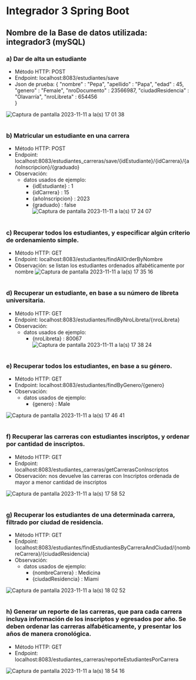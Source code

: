 # Integrador 3 Spring Boot

## Nombre de la Base de datos utilizada: integrador3 (mySQL)

### a) Dar de alta un estudiante
- Método HTTP: POST
- Endpoint: localhost:8083/estudiantes/save
- Json de prueba: 
{
    "nombre" : "Pepa",
    "apellido" : "Papa",
    "edad" : 45,
    "genero" : "Female",
    "nroDocumento" : 23566987,
    "ciudadResidencia" : "Olavarría",
    "nroLibreta" : 654456    
}

![Captura de pantalla 2023-11-11 a la(s) 17 01 38](https://github.com/MauricioUrban/Integrador3Spring/assets/126684289/99225f20-ffec-4d16-a5ba-4ce0f58122e3)

#

### b) Matricular un estudiante en una carrera
- Método HTTP: POST
- Endpoint: localhost:8083/estudiantes_carreras/save/{idEstudiante}/{idCarrera}/{añoInscripcion}/{graduado}
- Observación:
  - datos usados de ejemplo:
    - {idEstudiante} : 1
    - {idCarrera} : 15
    - {añoInscripcion} : 2023
    - {graduado} : false
![Captura de pantalla 2023-11-11 a la(s) 17 24 07](https://github.com/MauricioUrban/Integrador3Spring/assets/126684289/4fefa318-7747-4e35-b241-f1343b7b9b34)

#

### c) Recuperar todos los estudiantes, y especificar algún criterio de ordenamiento simple.
- Método HTTP: GET
- Endpoint: localhost:8083/estudiantes/findAllOrderByNombre
- Observación: se listan los estudiantes ordenados alfabéticamente por nombre
![Captura de pantalla 2023-11-11 a la(s) 17 35 16](https://github.com/MauricioUrban/Integrador3Spring/assets/126684289/6769204d-3d67-4f5b-8522-adb9361cae05)

#

### d) Recuperar un estudiante, en base a su número de libreta universitaria.
- Método HTTP: GET
- Endpoint: localhost:8083/estudiantes/findByNroLibreta/{nroLibreta}
- Observación:
  - datos usados de ejemplo:
    - {nroLibreta} : 80067  
![Captura de pantalla 2023-11-11 a la(s) 17 38 24](https://github.com/MauricioUrban/Integrador3Spring/assets/126684289/29ed088d-1559-496c-8c76-461630653f0c)

#

### e) Recuperar todos los estudiantes, en base a su género.
- Método HTTP: GET
- Endpoint: localhost:8083/estudiantes/findByGenero/{genero}
- Observación:
  - datos usados de ejemplo:
    - {genero} : Male

![Captura de pantalla 2023-11-11 a la(s) 17 46 41](https://github.com/MauricioUrban/Integrador3Spring/assets/126684289/c324fd92-baeb-4cff-a1e7-e273e5902510)

#

### f) Recuperar las carreras con estudiantes inscriptos, y ordenar por cantidad de inscriptos.
- Método HTTP: GET
- Endpoint: localhost:8083/estudiantes_carreras/getCarrerasConInscriptos
- Observación: nos devuelve las carreras con Inscriptos ordenada de mayor a menor cantidad de inscriptos
  
![Captura de pantalla 2023-11-11 a la(s) 17 58 52](https://github.com/MauricioUrban/Integrador3Spring/assets/126684289/78aec2c5-4176-4e70-ad82-5a7169205519)

#

### g) Recuperar los estudiantes de una determinada carrera, filtrado por ciudad de residencia.
- Método HTTP: GET
- Endpoint: localhost:8083/estudiantes/findEstudiantesByCarreraAndCiudad/{nombreCarrera}/{ciudadResidencia}
- Observación:
  - datos usados de ejemplo:
    - {nombreCarrera} : Medicina
    - {ciudadResidencia} : Miami
      
![Captura de pantalla 2023-11-11 a la(s) 18 02 52](https://github.com/MauricioUrban/Integrador3Spring/assets/126684289/9d0052ef-03a1-42bc-bf70-198a0f1f0f8c)

#

### h) Generar un reporte de las carreras, que para cada carrera incluya información de los inscriptos y egresados por año. Se deben ordenar las carreras alfabéticamente, y presentar los años de manera cronológica.
- Método HTTP: GET
- Endpoint: localhost:8083/estudiantes_carreras/reporteEstudiantesPorCarrera
  
![Captura de pantalla 2023-11-11 a la(s) 18 54 16](https://github.com/MauricioUrban/Integrador3Spring/assets/126684289/3a8ea957-3bee-4145-9e8e-96b89d11ae54)




 



